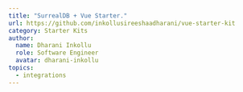 ```yaml
---
title: "SurrealDB + Vue Starter."
url: https://github.com/inkollusireeshaadharani/vue-starter-kit
category: Starter Kits
author:
  name: Dharani Inkollu
  role: Software Engineer
  avatar: dharani-inkollu
topics:
  - integrations
---
```


